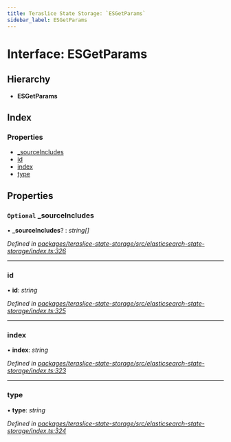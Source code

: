 ```yaml
---
title: Teraslice State Storage: `ESGetParams`
sidebar_label: ESGetParams
---
```


# Interface: ESGetParams

## Hierarchy

* **ESGetParams**

## Index

### Properties

* [_sourceIncludes](esgetparams.md#optional-_sourceincludes)
* [id](esgetparams.md#id)
* [index](esgetparams.md#index)
* [type](esgetparams.md#type)

## Properties

### `Optional` _sourceIncludes

• **_sourceIncludes**? : *string[]*

*Defined in [packages/teraslice-state-storage/src/elasticsearch-state-storage/index.ts:326](https://github.com/terascope/teraslice/blob/b843209f9/packages/teraslice-state-storage/src/elasticsearch-state-storage/index.ts#L326)*

___

###  id

• **id**: *string*

*Defined in [packages/teraslice-state-storage/src/elasticsearch-state-storage/index.ts:325](https://github.com/terascope/teraslice/blob/b843209f9/packages/teraslice-state-storage/src/elasticsearch-state-storage/index.ts#L325)*

___

###  index

• **index**: *string*

*Defined in [packages/teraslice-state-storage/src/elasticsearch-state-storage/index.ts:323](https://github.com/terascope/teraslice/blob/b843209f9/packages/teraslice-state-storage/src/elasticsearch-state-storage/index.ts#L323)*

___

###  type

• **type**: *string*

*Defined in [packages/teraslice-state-storage/src/elasticsearch-state-storage/index.ts:324](https://github.com/terascope/teraslice/blob/b843209f9/packages/teraslice-state-storage/src/elasticsearch-state-storage/index.ts#L324)*
